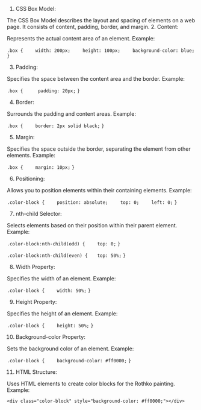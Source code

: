 1. CSS Box Model:

The CSS Box Model describes the layout and spacing of elements on a web page. It consists of content, padding, border, and margin.
2. Content:

Represents the actual content area of an element.
Example: <br>

``.box {`` 
``    width: 200px;`` 
``    height: 100px;`` 
``    background-color: blue;``
``}``

3. Padding:

Specifies the space between the content area and the border.
Example: <br>

``.box { ``
``    padding: 20px;``
``}``

4. Border:

Surrounds the padding and content areas.
Example: <br>

``.box {``
``    border: 2px solid black;``
``}``


5. Margin:

Specifies the space outside the border, separating the element from other elements.
Example: <br>

``.box {``
``    margin: 10px;``
``}``

6. Positioning:

Allows you to position elements within their containing elements.
Example: <br>

``.color-block {``
``    position: absolute;``
``    top: 0;``
``    left: 0;``
``}``

7. nth-child Selector:

Selects elements based on their position within their parent element.
Example: <br>

``.color-block:nth-child(odd) {``
``    top: 0;``
``}``

``.color-block:nth-child(even) {``
 ``   top: 50%;``
``}``

8. Width Property:

Specifies the width of an element.
Example: <br>

``.color-block {``
``    width: 50%;``
``}``

9. Height Property:

Specifies the height of an element.
Example: <br>

``.color-block {``
``    height: 50%;``
``}``

10. Background-color Property:

Sets the background color of an element.
Example: <br>

``.color-block {``
``    background-color: #ff0000;``
``}``

11. HTML Structure:

Uses HTML elements to create color blocks for the Rothko painting.
Example: <br>

``<div class="color-block" style="background-color: #ff0000;"></div>``








